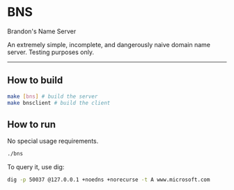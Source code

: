# BNS
Brandon's Name Server

An extremely simple, incomplete, and dangerously naive domain name server. Testing purposes only.

---

## How to build

```bash
make [bns] # build the server
make bnsclient # build the client
```

## How to run

No special usage requirements.

```bash
./bns
```

To query it, use dig:

```bash
dig -p 50037 @127.0.0.1 +noedns +norecurse -t A www.microsoft.com
```